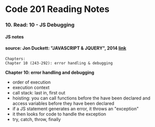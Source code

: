 # Code 201 Reading Notes 
### 10. Read: 10 - JS Debugging  

#### JS notes 
####  source: Jon Duckett: "JAVASCRIPT & JQUERY", 2014 [link](https://www.amazon.com/JavaScript-JQuery-Interactive-Front-End-Development/dp/1118531647/ref=sr_1_3?crid=181UMRLMS9TYB&keywords=duckett+javascript+jquery&qid=1643908836&sprefix=ducket+javascript+jquerry%2Caps%2C55&sr=8-3)

```
Chapters:   
Chapter 10 (243-292): error handling & debugging 
```

**Chapter 10: error handling and debugging**  
- order of execution 
- execution context 
- call stack: last in, first out 
- hoisting: you can call functions before the have been declared and access variables before they have been declared 
- if a JS statement generates an error, it throws an "exception"
- it then looks for code to handle the exception 
- try, catch, throw, finally 
